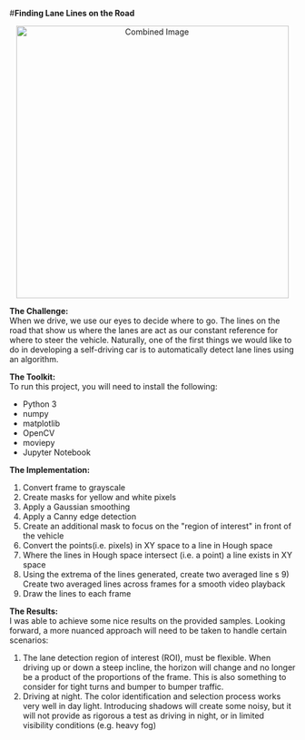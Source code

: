 #**Finding Lane Lines on the Road** 

<p align="center">
 <img src="laneLines_thirdPass.jpg" width="480" alt="Combined Image" />
</p>


**The Challenge:**  
When we drive, we use our eyes to decide where to go.  The lines on the road that show us where the lanes are act as our constant reference for where to steer the vehicle.  Naturally, one of the first things we would like to do in developing a self-driving car is to automatically detect lane lines using an algorithm.

**The Toolkit:**  
To run this project, you will need to install the following:
- Python 3
- numpy
- matplotlib
- OpenCV 
- moviepy
- Jupyter Notebook

**The Implementation:**  
1) Convert frame to grayscale  
2) Create masks for yellow and white pixels  
3) Apply a Gaussian smoothing  
4) Apply a Canny edge detection  
5) Create an additional mask to focus on the "region of interest" in front of the vehicle  
6) Convert the points(i.e. pixels) in XY space to a line in Hough space  
7) Where the lines in Hough space intersect (i.e. a point) a line exists in XY space  
8) Using the extrema of the lines generated, create two averaged line s 9) Create two averaged lines across frames for a smooth video playback  
10) Draw the lines to each frame  

**The Results:**  
I was able to achieve some nice results on the provided samples. Looking forward, a more nuanced approach will need to be taken to handle certain scenarios:  
1. The lane detection region of interest (ROI), must be flexible. When driving up or down a steep incline, the horizon will change and no longer be a product of the proportions of the frame. This is also something to consider for tight turns and bumper to bumper traffic.   
2. Driving at night. The color identification and selection process works very well in day light. Introducing shadows will create some noisy, but it will not provide as rigorous a test as driving in night, or in limited visibility conditions (e.g. heavy fog)
 
